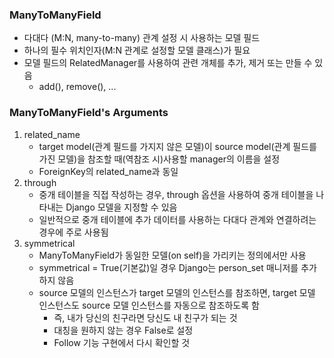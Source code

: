 ### ManyToManyField

- 다대다 (M:N, many-to-many) 관계 설정 시 사용하는 모델 필드
- 하나의 필수 위치인자(M:N 관계로 설정할 모델 클래스)가 필요
- 모델 필드의 RelatedManager를 사용하여 관련 개체를 추가, 제거 또는 만들 수 있음
  - add(), remove(), ...

### ManyToManyField's Arguments

1. related_name
   - target model(관계 필드를 가지지 않은 모델)이 source model(관계 필드를 가진 모델)을 참조할 때(역참조 시)사용할 manager의 이름을 설정
   - ForeignKey의 related_name과 동일
2. through
   - 중개 테이블을 직접 작성하는 경우, through 옵션을 사용하여 중개 테이블을 나타내는 Django 모델을 지정할 수 있음
   - 일반적으로 중개 테이블에 추가 데이터를 사용하는 다대다 관계와 연결하려는 경우에 주로 사용됨
3. symmetrical
   - ManyToManyField가 동일한 모델(on self)을 가리키는 정의에서만 사용
   - symmetrical = True(기본값)일 경우 Django는 person_set 매니저를 추가하지 않음
   - source 모델의 인스턴스가 target 모델의 인스턴스를 참조하면, target 모델 인스턴스도 source 모델 인스턴스를 자동으로 참조하도록 함
     - 즉, 내가 당신의 친구라면 당신도 내 친구가 되는 것
     - 대칭을 원하지 않는 경우 False로 설정
     - Follow 기능 구현에서 다시 확인할 것
